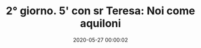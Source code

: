 ---
layout: post #devo lasciarlo così
title: "2° giorno. 5' con sr Teresa: Noi come aquiloni" #devo cambiare il nome, lasciando tra virgolette, è il nome dell'episodio del podcast
categories: [Archiviostorico, NovenaAM] #la categoria dove metto l'episodio [novena AM] meglio fare un podcast per ogni categoria, un po' come la playlist. NB non lasciare spazi
date: 2020-05-27 00:00:02 #la data dovrebbe essere quella dell'invio del podcast, ma si può mettere una qualsiasi.
#NB le date segnano l'ordine di caricamento, non il titolo, quindi quando le carichi, se vuoi un ordine, metti le date in ordine cronologico crescente.
#In caso che non lo siano nell'ordine che vuoi cambia l'ora.
file: //ArchiviostoricoFMAIPI.github.io/mp3s/Archiviostorico/2giornonovenaam.mp3 #File: // nome sito. nome cartella. Non serve scrivere due volte ArchiviostoricoFMAIPI. nome file, puoi caricarti tante sottocartelle in mp3s...mp3s/sottocartella/nome file.mp3 NB solo Mp3!
#deve essere sempre in github, internet utilizza questi flash ////
summary: "2 giorno" #descrizione dell'episodio. es. 1 giorno. la descrizione dell'audio.
duration: "04:18" #durata: la durata del file, va inserito manualmente, non lo fa il programma
length: "10334068" #la lunghezza si trova in proprietà / dimensioni NB in byte
image: //immagini/Archiviostorico/giorno2.jpg #l'immagine che vuoi mettere, è la cartella su PC dove metti le immagini, NB Attenzione alle maiuscole e minuscole
#i nomi delle categorie devono essere diversi
---